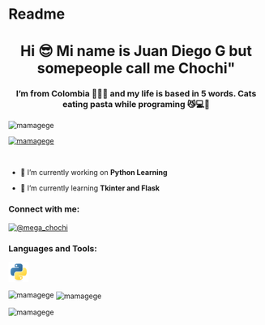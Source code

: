 # Readme
<h1 align="center">Hi 😎 Mi name is Juan Diego G but somepeople call me Chochi"</h1>
<h3 align="center">I’m from Colombia 💛💙💓 and my life is based in 5 words. Cats eating pasta while programing 😼💻🍝</h3>

<p align="left"> <img src="https://komarev.com/ghpvc/?username=mamagege&label=Profile%20views&color=ec4b4b&style=plastic" alt="mamagege" /> </p>

<p align="left"> <a href="https://github.com/ryo-ma/github-profile-trophy"><img src="https://github-profile-trophy.vercel.app/?username=mamagege" alt="mamagege" /></a> </p>

<p align="left"> <a href="https://twitter.com/" target="blank"><img src="https://img.shields.io/twitter/follow/?logo=twitter&style=for-the-badge" alt="" /></a> </p>

- 🔭 I’m currently working on **Python Learning**

- 🌱 I’m currently learning **Tkinter and Flask**

<h3 align="left">Connect with me:</h3>
<p align="left">
<a href="https://instagram.com/@mega_chochi" target="blank"><img align="center" src="https://raw.githubusercontent.com/rahuldkjain/github-profile-readme-generator/master/src/images/icons/Social/instagram.svg" alt="@mega_chochi" height="30" width="40" /></a>
</p>

<h3 align="left">Languages and Tools:</h3>
<p align="left"> <a href="https://www.python.org" target="_blank" rel="noreferrer"> <img src="https://raw.githubusercontent.com/devicons/devicon/master/icons/python/python-original.svg" alt="python" width="40" height="40"/> </a> </p>

<p><img align="left" src="https://github-readme-stats.vercel.app/api/top-langs?username=mamagege&show_icons=true&locale=en&layout=compact" alt="mamagege" /></p>

<p>&nbsp;<img align="center" src="https://github-readme-stats.vercel.app/api?username=mamagege&show_icons=true&theme=dark&locale=en" alt="mamagege" /></p>

<p><img align="center" src="https://github-readme-streak-stats.herokuapp.com/?user=mamagege&" alt="mamagege" /></p>
